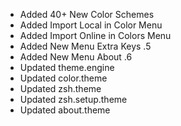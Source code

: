 + Added 40+ New Color Schemes
+ Added Import Local in Color Menu
+ Added Import Online in Colors Menu
+ Added New Menu Extra Keys .5
+ Added New Menu About .6
+ Updated theme.engine
+ Updated color.theme
+ Updated zsh.theme
+ Updated zsh.setup.theme
+ Updated about.theme
